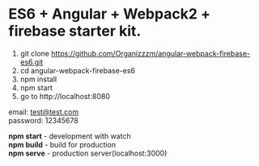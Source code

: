 # ES6 + Angular + Webpack2 + firebase starter kit.
1. git clone https://github.com/Organizzzm/angular-webpack-firebase-es6.git
2. cd angular-webpack-firebase-es6
3. npm install
4. npm start
5. go to http://localhost:8080

email:      test@test.com <br/>
password:   12345678

**npm start** - development with watch <br/>
**npm build** - build for production <br/>
**npm serve** - production server(localhost:3000)
